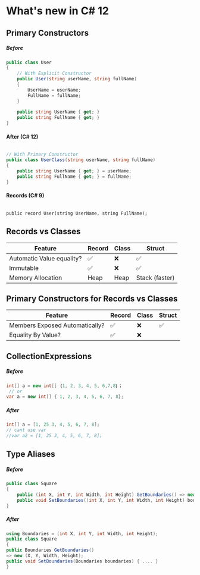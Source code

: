 # What's new in C# 12

## Primary Constructors

##### Before

```csharp
public class User
{
    // With Explicit Constructor 
    public User(string userName, string fullName)
    {
        UserName = userName;
        FullName = fullName;
    }
    
    public string UserName { get; }
    public string FullName { get; }
}

```

#### After (C# 12)

```csharp

// With Primary Constructor
public class UserClass(string userName, string fullName)
{
    public string UserName { get; } = userName;
    public string FullName { get; } = fullName;
}
```

#### Records (C# 9)

```chsarp

public record User(string UserName, string FullName);
```


##  Records vs Classes

| Feature                   |Record|Class|Struct|
|---------------------------|-------|------|-------|
| Automatic Value equality? | ✅ | ❌ |✅|
| Immutable                 | ✅ | ❌ |✅|
| Memory Allocation         | Heap | Heap | Stack (faster) |



## Primary Constructors for Records vs Classes

|Feature|Record|Class|Struct|
|-------|-------|-------|-------|
|Members Exposed Automatically? | ✅ |❌ |✅ |
|Equality By Value? | ✅ | ❌ ||✅ |


## CollectionExpressions


##### Before
```csharp
int[] a = new int[] ｛1, 2, 3, 4, 5, 6,7,8｝；
 // or
var a = new int[] { 1, 2, 3, 4, 5, 6, 7, 8};
```

##### After
```csharp
int[] a = [1, 25 3, 4, 5, 6, 7, 8];
// cant use var
//var a2 = [1, 25 3, 4, 5, 6, 7, 8];
```


## Type Aliases

##### Before

```csharp
public class Square
{
    public (int X, int Y, int Width, int Height) GetBoundaries() => new (X, Y, Width, Height);
    public void SetBoundaries((int X, int Y, int Width, int Height) boundaries) { .... }
}
```

##### After

```csharp
using Boundaries = (int X, int Y, int Width, int Height);
public class Square
{
public Boundaries GetBoundaries()
=> new (X, Y, Width, Height);
public void SetBoundaries(Boundaries boundaries) { .... }
}

```




